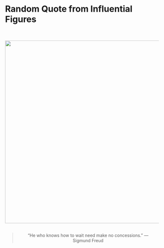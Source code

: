 # Random Quote from Influential Figures

<div align="center">
  <br>
  <br>
  <a href="https://en.wikipedia.org/wiki/Sigmund_Freud" title="Sigmund Freud - Wikipedia"><img src="https://upload.wikimedia.org/wikipedia/commons/3/36/Sigmund_Freud%2C_by_Max_Halberstadt_%28cropped%29.jpg" width="600px"></a>
  <br>
  <br>
  <blockquote>&ldquo;He who knows how to wait need make no concessions.&rdquo; &mdash; <footer>Sigmund Freud</footer></blockquote>
</div>
  